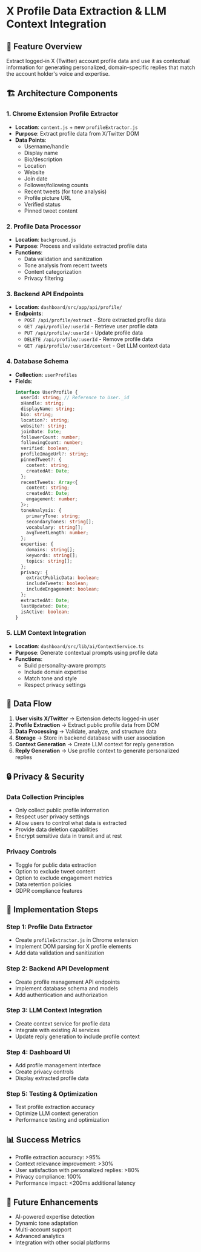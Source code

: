 # X Profile Data Extraction & LLM Context Integration

## 🎯 Feature Overview
Extract logged-in X (Twitter) account profile data and use it as contextual information for generating personalized, domain-specific replies that match the account holder's voice and expertise.

## 🏗️ Architecture Components

### 1. Chrome Extension Profile Extractor
- **Location**: `content.js` + new `profileExtractor.js`
- **Purpose**: Extract profile data from X/Twitter DOM
- **Data Points**:
  - Username/handle
  - Display name
  - Bio/description
  - Location
  - Website
  - Join date
  - Follower/following counts
  - Recent tweets (for tone analysis)
  - Profile picture URL
  - Verified status
  - Pinned tweet content

### 2. Profile Data Processor
- **Location**: `background.js`
- **Purpose**: Process and validate extracted profile data
- **Functions**:
  - Data validation and sanitization
  - Tone analysis from recent tweets
  - Content categorization
  - Privacy filtering

### 3. Backend API Endpoints
- **Location**: `dashboard/src/app/api/profile/`
- **Endpoints**:
  - `POST /api/profile/extract` - Store extracted profile data
  - `GET /api/profile/:userId` - Retrieve user profile data
  - `PUT /api/profile/:userId` - Update profile data
  - `DELETE /api/profile/:userId` - Remove profile data
  - `GET /api/profile/:userId/context` - Get LLM context data

### 4. Database Schema
- **Collection**: `userProfiles`
- **Fields**:
  ```typescript
  interface UserProfile {
    userId: string; // Reference to User._id
    xHandle: string;
    displayName: string;
    bio: string;
    location?: string;
    website?: string;
    joinDate: Date;
    followerCount: number;
    followingCount: number;
    verified: boolean;
    profileImageUrl?: string;
    pinnedTweet?: {
      content: string;
      createdAt: Date;
    };
    recentTweets: Array<{
      content: string;
      createdAt: Date;
      engagement: number;
    }>;
    toneAnalysis: {
      primaryTone: string;
      secondaryTones: string[];
      vocabulary: string[];
      avgTweetLength: number;
    };
    expertise: {
      domains: string[];
      keywords: string[];
      topics: string[];
    };
    privacy: {
      extractPublicData: boolean;
      includeTweets: boolean;
      includeEngagement: boolean;
    };
    extractedAt: Date;
    lastUpdated: Date;
    isActive: boolean;
  }
  ```

### 5. LLM Context Integration
- **Location**: `dashboard/src/lib/ai/ContextService.ts`
- **Purpose**: Generate contextual prompts using profile data
- **Functions**:
  - Build personality-aware prompts
  - Include domain expertise
  - Match tone and style
  - Respect privacy settings

## 🔄 Data Flow

1. **User visits X/Twitter** → Extension detects logged-in user
2. **Profile Extraction** → Extract public profile data from DOM
3. **Data Processing** → Validate, analyze, and structure data
4. **Storage** → Store in backend database with user association
5. **Context Generation** → Create LLM context for reply generation
6. **Reply Generation** → Use profile context to generate personalized replies

## 🔒 Privacy & Security

### Data Collection Principles
- Only collect public profile information
- Respect user privacy settings
- Allow users to control what data is extracted
- Provide data deletion capabilities
- Encrypt sensitive data in transit and at rest

### Privacy Controls
- Toggle for public data extraction
- Option to exclude tweet content
- Option to exclude engagement metrics
- Data retention policies
- GDPR compliance features

## 🚀 Implementation Steps

### Step 1: Profile Data Extractor
- Create `profileExtractor.js` in Chrome extension
- Implement DOM parsing for X profile elements
- Add data validation and sanitization

### Step 2: Backend API Development
- Create profile management API endpoints
- Implement database schema and models
- Add authentication and authorization

### Step 3: LLM Context Integration
- Create context service for profile data
- Integrate with existing AI services
- Update reply generation to include profile context

### Step 4: Dashboard UI
- Add profile management interface
- Create privacy controls
- Display extracted profile data

### Step 5: Testing & Optimization
- Test profile extraction accuracy
- Optimize LLM context generation
- Performance testing and optimization

## 📊 Success Metrics

- Profile extraction accuracy: >95%
- Context relevance improvement: >30%
- User satisfaction with personalized replies: >80%
- Privacy compliance: 100%
- Performance impact: <200ms additional latency

## 🔮 Future Enhancements

- AI-powered expertise detection
- Dynamic tone adaptation
- Multi-account support
- Advanced analytics
- Integration with other social platforms
